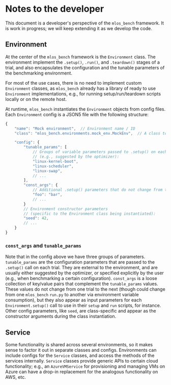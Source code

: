 # Notes to the developer

This document is a developer's perspective of the `mlos_bench` framework.
It is work in progress; we will keep extending it as we develop the code.

## Environment

At the center of the `mlos_bench` framework is the `Environment` class.
The environment implement the `.setup()`, `.run()`, and `.teardown()` stages of a trial, and also encapsulates the configuration and the tunable parameters of the benchmarking environment.

For most of the use cases, there is no need to implement custom `Environment` classes, as `mlos_bench` already has a library of ready to use `Environment` implementations, e.g., for running setup/run/teardown scripts locally or on the remote host.

At runtime, `mlos_bench` instantiates the `Environment` objects from config files.
Each `Environment` config is a JSON5 file with the following structure:

```javascript
{
    "name": "Mock environment",  // Environment name / ID
    "class": "mlos_bench.environments.mock_env.MockEnv",  // A class to instantiate

    "config": {
        "tunable_params": [
            // Groups of variable parameters passed to .setup() on each trial
            // (e.g., suggested by the optimizer):
            "linux-kernel-boot",
            "linux-scheduler",
            "linux-swap",
            // ...
        ],
        "const_args": {
            // Additional .setup() parameters that do not change from trial to trial:
            "foo": "bar",
            // ...
        }
        // Environment constructor parameters
        // (specific to the Environment class being instantiated):
        "seed": 42,
        // ...
    }
}
```

### `const_args` and `tunable_params`

Note that in the config above we have three groups of parameters.
`tunable_params` are the configuration parameters that are passed to the `.setup()` call on each trial.
They are external to the environment, and are usually either suggested by the optimizer, or specified explicitly by the user (e.g., when benchmarking a certain configuration).
`const_args` is a loose collection of key/value pairs that complement the `tunable_params` values.
These values do not change from one trial to the next (though could change from one `mlos_bench` `run.py` to another via environment variable consumption), but they also appear as input parameters for each `Environment.setup()` call to use in their `setup` and `run` scripts, for instance.
Other config parameters, like `seed`, are class-specific and appear as the constructor arguments during the class instantiation.

## Service

Some functionality is shared across several environments, so it makes sense to factor it out in separate classes and configs.
Environments can include configs for the `Service` classes, and access the methods of the services internally.
`Service` classes provide generic APIs to certain cloud functionality; e.g., an `AzureVMService` for provisioning and managing VMs on Azure can have a drop-in replacement for the analogous functionality on AWS, etc.
